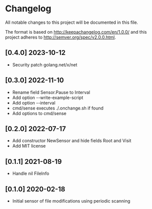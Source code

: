 # Changelog
All notable changes to this project will be documented in this file.

The format is based on http://keepachangelog.com/en/1.0.0/
and this project adheres to http://semver.org/spec/v2.0.0.html.

## [0.4.0] 2023-10-12

- Security patch golang.net/x/net

## [0.3.0] 2022-11-10

- Rename field Sensor.Pause to Interval
- Add option --write-example-script
- Add option --interval
- cmd/sense executes ./.onchange.sh if found
- Add options to cmd/sense

## [0.2.0] 2022-07-17

- Add constructor NewSensor and hide fields Root and Visit
- Add MIT license

## [0.1.1] 2021-08-19

- Handle nil FileInfo

## [0.1.0] 2020-02-18

- Initial sensor of file modifications using periodic scanning
